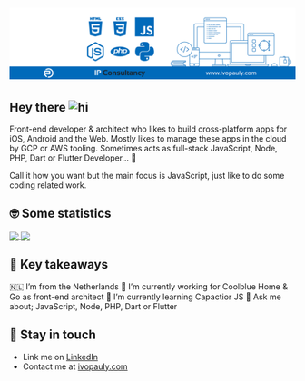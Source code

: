 # [![ivopauly_header](https://raw.githubusercontent.com/ivopauly/ivopauly/main/github_header.png)](https://ivopauly.com)

## Hey there <img src="https://user-images.githubusercontent.com/1303154/88677602-1635ba80-d120-11ea-84d8-d263ba5fc3c0.gif" width="28px" alt="hi">

Front-end developer & architect who likes to build cross-platform apps for iOS, Android and the Web. Mostly likes to manage these apps in the cloud by GCP or AWS tooling. Sometimes acts as full-stack JavaScript, Node, PHP, Dart or Flutter Developer... :rocket:

Call it how you want but the main focus is JavaScript, just like to do some coding related work.

## 🤓  Some statistics

<a href="https://github.com/anuraghazra/github-readme-stats" target="_blank">
  <img align="center" src="https://github-readme-stats.vercel.app/api?username=ivopauly" />
</a>
<a href="https://github.com/ivopauly/github-readme-stats" target="_blank">
  <img align="center" src="https://github-readme-stats.vercel.app/api/top-langs/?username=ivopauly&langs_count=6&layout=compact" />
</a>

## 🤔	Key takeaways

🇳🇱 I’m from the Netherlands 
🔭 I’m currently working for Coolblue Home & Go as front-end architect
🌱 I’m currently learning Capactior JS
💬 Ask me about; JavaScript, Node, PHP, Dart or Flutter

## :link:	Stay in touch

* Link me on [LinkedIn](https://www.linkedin.com/in/ivopauly/)  
* Contact me at [ivopauly.com](https://www.ivopauly.com)

